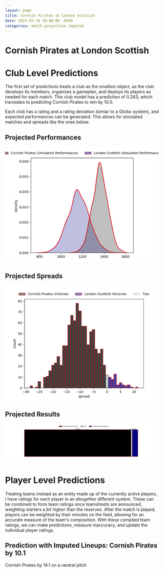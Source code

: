 ```yaml
---  
layout: page  
title: Cornish Pirates at London Scottish  
date: 2023-03-18 18:00:00 -0500  
categories: match projection imputed  
---
```

# Cornish Pirates at London Scottish

# Club Level Predictions


The first set of predictions treats a club as the smallest object, as the club develops its members, organizes a gameplan, and deploys its players as needed for each match. This club model has a prediction of 0.243, which translates to predicting Cornish Pirates to win by 10.0.

Each club has a rating and a rating deviation (simiar to a Glicko system), and expected performances can be generated. This allows for simulated matches and spreads like the ones below.
## Projected Performances


![Projected Performances](plots/performances_2023-03-18-LondonScottish-CornishPirates.png)
## Projected Spreads


![Projected Spreads](plots/spreads_2023-03-18-LondonScottish-CornishPirates.png)
## Projected Results


![Projected Results](plots/resultbar_2023-03-18-LondonScottish-CornishPirates.png)
# Player Level Predictions


Treating teams instead as an entity made up of the currently active players, I have ratings for each player in an altogether different system. These can be combined to form team ratings once teamsheets are announced, weighting starters a bit higher than the reserves. After the match is played, players can be weighted by their minutes on the field, allowing for an accurate measure of the team's composition. With these compiled team ratings, we can make predictions, measure inaccuracy, and update the individual player ratings.
## Prediction with Imputed Lineups: Cornish Pirates by 10.1


Cornish Pirates by 14.1 on a neutral pitch


